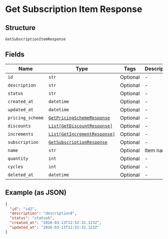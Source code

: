 
# Get Subscription Item Response

## Structure

`GetSubscriptionItemResponse`

## Fields

| Name | Type | Tags | Description |
|  --- | --- | --- | --- |
| `id` | `str` | Optional | - |
| `description` | `str` | Optional | - |
| `status` | `str` | Optional | - |
| `created_at` | `datetime` | Optional | - |
| `updated_at` | `datetime` | Optional | - |
| `pricing_scheme` | [`GetPricingSchemeResponse`](../../doc/models/get-pricing-scheme-response.md) | Optional | - |
| `discounts` | [`List[GetDiscountResponse]`](../../doc/models/get-discount-response.md) | Optional | - |
| `increments` | [`List[GetIncrementResponse]`](../../doc/models/get-increment-response.md) | Optional | - |
| `subscription` | [`GetSubscriptionResponse`](../../doc/models/get-subscription-response.md) | Optional | - |
| `name` | `str` | Optional | Item name |
| `quantity` | `int` | Optional | - |
| `cycles` | `int` | Optional | - |
| `deleted_at` | `datetime` | Optional | - |

## Example (as JSON)

```json
{
  "id": "id2",
  "description": "description8",
  "status": "status6",
  "created_at": "2016-03-13T12:52:32.123Z",
  "updated_at": "2016-03-13T12:52:32.123Z"
}
```

